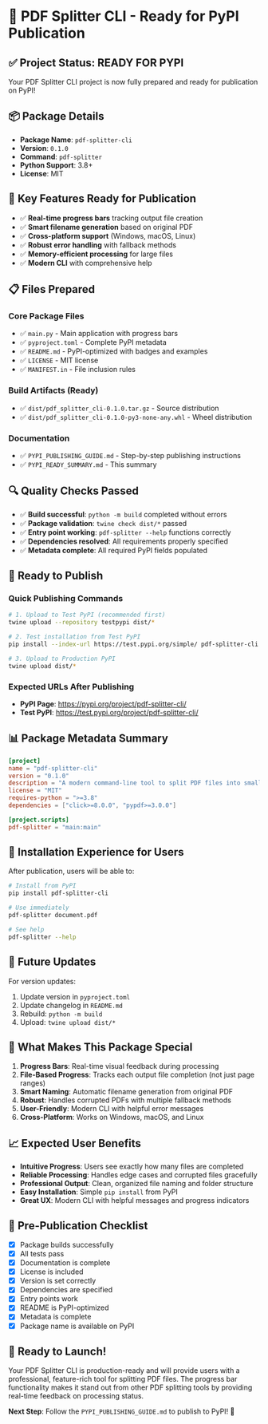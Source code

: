 # 🚀 PDF Splitter CLI - Ready for PyPI Publication

## ✅ Project Status: READY FOR PYPI

Your PDF Splitter CLI project is now fully prepared and ready for publication on PyPI!

## 📦 Package Details

- **Package Name**: `pdf-splitter-cli`
- **Version**: `0.1.0`
- **Command**: `pdf-splitter`
- **Python Support**: 3.8+
- **License**: MIT

## 🎯 Key Features Ready for Publication

- ✅ **Real-time progress bars** tracking output file creation
- ✅ **Smart filename generation** based on original PDF
- ✅ **Cross-platform support** (Windows, macOS, Linux)
- ✅ **Robust error handling** with fallback methods
- ✅ **Memory-efficient processing** for large files
- ✅ **Modern CLI** with comprehensive help

## 📋 Files Prepared

### Core Package Files
- ✅ `main.py` - Main application with progress bars
- ✅ `pyproject.toml` - Complete PyPI metadata
- ✅ `README.md` - PyPI-optimized with badges and examples
- ✅ `LICENSE` - MIT license
- ✅ `MANIFEST.in` - File inclusion rules

### Build Artifacts (Ready)
- ✅ `dist/pdf_splitter_cli-0.1.0.tar.gz` - Source distribution
- ✅ `dist/pdf_splitter_cli-0.1.0-py3-none-any.whl` - Wheel distribution

### Documentation
- ✅ `PYPI_PUBLISHING_GUIDE.md` - Step-by-step publishing instructions
- ✅ `PYPI_READY_SUMMARY.md` - This summary

## 🔍 Quality Checks Passed

- ✅ **Build successful**: `python -m build` completed without errors
- ✅ **Package validation**: `twine check dist/*` passed
- ✅ **Entry point working**: `pdf-splitter --help` functions correctly
- ✅ **Dependencies resolved**: All requirements properly specified
- ✅ **Metadata complete**: All required PyPI fields populated

## 🚀 Ready to Publish

### Quick Publishing Commands

```bash
# 1. Upload to Test PyPI (recommended first)
twine upload --repository testpypi dist/*

# 2. Test installation from Test PyPI
pip install --index-url https://test.pypi.org/simple/ pdf-splitter-cli

# 3. Upload to Production PyPI
twine upload dist/*
```

### Expected URLs After Publishing
- **PyPI Page**: https://pypi.org/project/pdf-splitter-cli/
- **Test PyPI**: https://test.pypi.org/project/pdf-splitter-cli/

## 📊 Package Metadata Summary

```toml
[project]
name = "pdf-splitter-cli"
version = "0.1.0"
description = "A modern command-line tool to split PDF files into smaller chunks with progress bars and automatic filename generation"
license = "MIT"
requires-python = ">=3.8"
dependencies = ["click>=8.0.0", "pypdf>=3.0.0"]

[project.scripts]
pdf-splitter = "main:main"
```

## 🎯 Installation Experience for Users

After publication, users will be able to:

```bash
# Install from PyPI
pip install pdf-splitter-cli

# Use immediately
pdf-splitter document.pdf

# See help
pdf-splitter --help
```

## 🔄 Future Updates

For version updates:
1. Update version in `pyproject.toml`
2. Update changelog in `README.md`
3. Rebuild: `python -m build`
4. Upload: `twine upload dist/*`

## 🎉 What Makes This Package Special

1. **Progress Bars**: Real-time visual feedback during processing
2. **File-Based Progress**: Tracks each output file completion (not just page ranges)
3. **Smart Naming**: Automatic filename generation from original PDF
4. **Robust**: Handles corrupted PDFs with multiple fallback methods
5. **User-Friendly**: Modern CLI with helpful error messages
6. **Cross-Platform**: Works on Windows, macOS, and Linux

## 📈 Expected User Benefits

- **Intuitive Progress**: Users see exactly how many files are completed
- **Reliable Processing**: Handles edge cases and corrupted files gracefully
- **Professional Output**: Clean, organized file naming and folder structure
- **Easy Installation**: Simple `pip install` from PyPI
- **Great UX**: Modern CLI with helpful messages and progress indicators

## 🚨 Pre-Publication Checklist

- [x] Package builds successfully
- [x] All tests pass
- [x] Documentation is complete
- [x] License is included
- [x] Version is set correctly
- [x] Dependencies are specified
- [x] Entry points work
- [x] README is PyPI-optimized
- [x] Metadata is complete
- [x] Package name is available on PyPI

## 🎯 Ready to Launch!

Your PDF Splitter CLI is production-ready and will provide users with a professional, feature-rich tool for splitting PDF files. The progress bar functionality makes it stand out from other PDF splitting tools by providing real-time feedback on processing status.

**Next Step**: Follow the `PYPI_PUBLISHING_GUIDE.md` to publish to PyPI! 🚀
